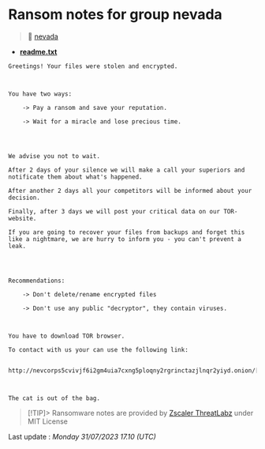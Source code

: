 # Ransom notes for group nevada
> 🔗 [nevada](group/nevada)
* **[readme.txt](https://ransomware.live/ransomware_notes/nevada/readme.txt)**

```
Greetings! Your files were stolen and encrypted.



You have two ways:

	-> Pay a ransom and save your reputation.

	-> Wait for a miracle and lose precious time.




We advise you not to wait.

After 2 days of your silence we will make a call your superiors and notificate them about what's happened.

After another 2 days all your competitors will be informed about your decision.

Finally, after 3 days we will post your critical data on our TOR-website.

If you are going to recover your files from backups and forget this like a nightmare, we are hurry to inform you - you can't prevent a leak.




Recommendations:

	-> Don't delete/rename encrypted files

	-> Don't use any public "decryptor", they contain viruses.



You have to download TOR browser.

To contact with us your can use the following link:

	http://nevcorps5cvivjf6i2gm4uia7cxng5ploqny2rgrinctazjlnqr2yiyd.onion/[snip]



The cat is out of the bag.

```


> [!TIP]> Ransomware notes are provided by [Zscaler ThreatLabz](https://github.com/threatlabz/ransomware_notes) under MIT License
> 




Last update : _Monday 31/07/2023 17.10 (UTC)_

